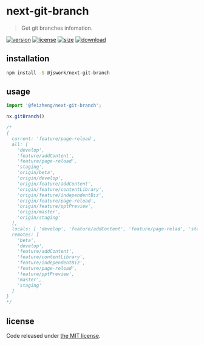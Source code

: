 # next-git-branch
> Get git branches infomation.

[![version][version-image]][version-url]
[![license][license-image]][license-url]
[![size][size-image]][size-url]
[![download][download-image]][download-url]

## installation
```bash
npm install -S @jswork/next-git-branch
```

## usage
```js
import '@feizheng/next-git-branch';

nx.gitBranch()

/*
{
  current: 'feature/page-reload',
  all: [
    'develop',
    'feature/addContent',
    'feature/page-reload',
    'staging',
    'origin/beta',
    'origin/develop',
    'origin/feature/addContent',
    'origin/feature/contentLibrary',
    'origin/feature/independentBiz',
    'origin/feature/page-reload',
    'origin/feature/pptPreview',
    'origin/master',
    'origin/staging'
  ],
  locals: [ 'develop', 'feature/addContent', 'feature/page-relad', 'staging' ],
  remotes: [
    'beta',
    'develop',
    'feature/addContent',
    'feature/contentLibrary',
    'feature/independentBiz',
    'feature/page-reload',
    'feature/pptPreview',
    'master',
    'staging'
  ]
}
*/
```

## license
Code released under [the MIT license](https://github.com/afeiship/next-git-branch/blob/master/LICENSE.txt).

[version-image]: https://img.shields.io/npm/v/@jswork/next-git-branch
[version-url]: https://npmjs.org/package/@jswork/next-git-branch

[license-image]: https://img.shields.io/npm/l/@jswork/next-git-branch
[license-url]: https://github.com/afeiship/next-git-branch/blob/master/LICENSE.txt

[size-image]: https://img.shields.io/bundlephobia/minzip/@jswork/next-git-branch
[size-url]: https://github.com/afeiship/next-git-branch/blob/master/dist/next-git-branch.min.js

[download-image]: https://img.shields.io/npm/dm/@jswork/next-git-branch
[download-url]: https://www.npmjs.com/package/@jswork/next-git-branch

